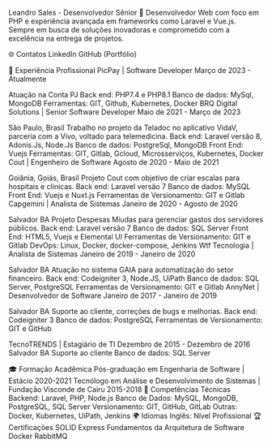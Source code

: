 Leandro Sales - Desenvolvedor Sênior
🔹 Desenvolvedor Web com foco em PHP e experiência avançada em frameworks como Laravel e Vue.js. Sempre em busca de soluções inovadoras e comprometido com a excelência na entrega de projetos.

🌐 Contatos
LinkedIn
GitHub (Portfólio)

💼 Experiência Profissional
PicPay | Software Developer
Março de 2023 - Atualmente

Atuação na Conta PJ
Back end: PHP7.4 e PHP8.1
Banco de dados: MySql, MongoDB
Ferramentas: GIT, Github, Kubernetes, Docker
BRQ Digital Solutions | Senior Software Developer
Maio de 2021 - Março de 2023

São Paulo, Brasil
Trabalho no projeto da Teladoc no aplicativo VidaV, parceria com a Vivo, voltado para telemedicina.
Back end: Laravel versão 8, Adonis.Js, Node.Js
Banco de dados: PostgreSql, MongoDB
Front End: Vuejs
Ferramentas: GIT, Gitlab, Gcloud, Microsserviços, Kubernetes, Docker
Cout | Engenheiro de Software
Agosto de 2020 - Maio de 2021

Goiânia, Goiás, Brasil
Projeto Cout com objetivo de criar escalas para hospitais e clínicas.
Back end: Laravel versão 7
Banco de dados: MySQL
Front End: Vuejs e Nuxt.js
Ferramentas de Versionamento: GIT e Gitlab
Capgemini | Analista de Sistemas
Janeiro de 2020 - Agosto de 2020

Salvador BA
Projeto Despesas Miudas para gerenciar gastos dos servidores públicos.
Back end: Laravel versão 7
Banco de dados: SQL Server
Front End: HTML5, Vuejs e Elemental UI
Ferramentas de Versionamento: GIT e Gitlab
DevOps: Linux, Docker, docker-compose, Jenkins
Wtf Tecnologia | Analista de Sistemas
Janeiro de 2019 - Janeiro de 2020

Salvador BA
Atuação no sistema GAIA para automatização do setor financeiro.
Back end: Codeigniter 3, Node.JS, UiPath
Banco de dados: SQL Server, PostgreSQL
Ferramentas de Versionamento: GIT e Gitlab
AnnyNet | Desenvolvedor de Software
Janeiro de 2017 - Janeiro de 2019

Salvador BA
Suporte ao cliente, correções de bugs e melhorias.
Back end: Codeigniter 3
Banco de dados: PostgreSQL
Ferramentas de Versionamento: GIT e GitHub

TecnoTRENDS | Estagiário de TI
Dezembro de 2015 - Dezembro de 2016
Salvador BA
Suporte ao cliente
Banco de dados: SQL Server

🎓 Formação Acadêmica
Pós-graduação em Engenharia de Software | Estácio 2020-2021
Tecnólogo em Análise e Desenvolvimento de Sistemas | Fundação Visconde de Cairu 2015-2018
🔧 Competências Técnicas
Backend: Laravel, PHP, Node.js
Banco de Dados: MySQL, MongoDB, PostgreSQL, SQL Server
Versionamento: GIT, GitHub, GitLab
Outras: Docker, Kubernetes, UiPath, Jenkins
🌍 Idiomas
Inglês: Nível Profissional
🏆 Certificações
SOLID Express
Fundamentos da Arquitetura de Software
Docker
RabbitMQ
